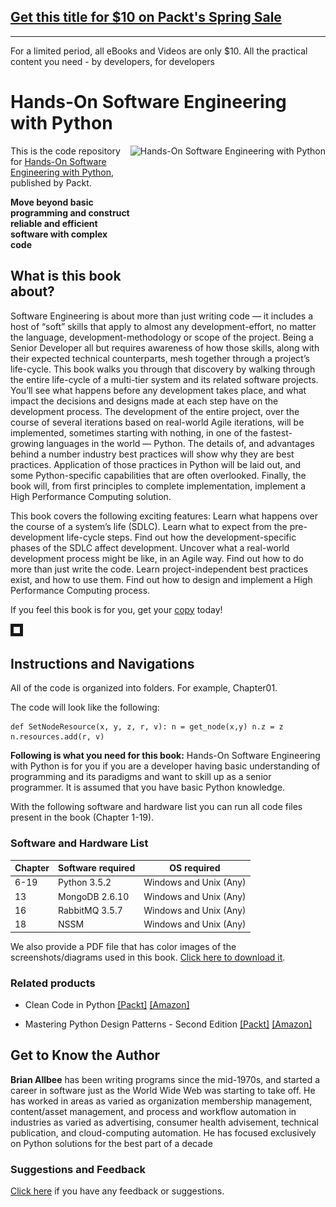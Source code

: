 ## [Get this title for $10 on Packt's Spring Sale](https://www.packt.com/B09393?utm_source=github&utm_medium=packt-github-repo&utm_campaign=spring_10_dollar_2022)
-----
For a limited period, all eBooks and Videos are only $10. All the practical content you need \- by developers, for developers

# Hands-On Software Engineering with Python

<a href="https://www.packtpub.com/application-development/hands-software-engineering-python?utm_source=github&utm_medium=repository&utm_campaign=9781788622011 "><img src="https://d1ldz4te4covpm.cloudfront.net/sites/default/files/imagecache/ppv4_main_book_cover/B09393_MockupCover_newco.png" alt="Hands-On Software Engineering with Python" height="256px" align="right"></a>

This is the code repository for [Hands-On Software Engineering with Python](https://www.packtpub.com/application-development/hands-software-engineering-python?utm_source=github&utm_medium=repository&utm_campaign=9781788622011 ), published by Packt.

**Move beyond basic programming and construct reliable and efficient software with complex code**

## What is this book about?
Software Engineering is about more than just writing code — it includes a host of “soft” skills that apply to almost any development-effort, no matter the language, development-methodology or scope of the project. Being a Senior Developer all but requires awareness of how those skills, along with their expected technical counterparts, mesh together through a project’s life-cycle. This book walks you through that discovery by walking through the entire life-cycle of a multi-tier system and its related software projects. You’ll see what happens before any development takes place, and what impact the decisions and designs made at each step have on the development process. The development of the entire project, over the course of several iterations based on real-world Agile iterations, will be implemented, sometimes starting with nothing, in one of the fastest-growing languages in the world — Python. The details of, and advantages behind a number industry best practices will show why they are best practices. Application of those practices in Python will be laid out, and some Python-specific capabilities that are often overlooked. Finally, the book will, from first principles to complete implementation, implement a High Performance Computing solution.

This book covers the following exciting features:
Learn what happens over the course of a system’s life (SDLC). 
Learn what to expect from the pre-development life-cycle steps. 
Find out how the development-specific phases of the SDLC affect development. 
Uncover what a real-world development process might be like, in an Agile way. 
Find out how to do more than just write the code. 
Learn project-independent best practices exist, and how to use them. 
Find out how to design and implement a High Performance Computing process. 

If you feel this book is for you, get your [copy](https://www.amazon.com/dp/1788622014) today!

<a href="https://www.packtpub.com/?utm_source=github&utm_medium=banner&utm_campaign=GitHubBanner"><img src="https://raw.githubusercontent.com/PacktPublishing/GitHub/master/GitHub.png" 
alt="https://www.packtpub.com/" border="5" /></a>

## Instructions and Navigations
All of the code is organized into folders. For example, Chapter01.

The code will look like the following:
```
def SetNodeResource(x, y, z, r, v): n = get_node(x,y) n.z = z n.resources.add(r, v)
```

**Following is what you need for this book:**
Hands-On Software Engineering with Python is for you if you are a developer having basic understanding of programming and its paradigms and want to skill up as a senior programmer. It is assumed that you have basic Python knowledge.

With the following software and hardware list you can run all code files present in the book (Chapter 1-19).
### Software and Hardware List
| Chapter | Software required | OS required |
| -------- | ------------------------------------ | ----------------------------------- |
| 6-19 | Python 3.5.2 | Windows and Unix (Any) |
| 13 | MongoDB 2.6.10 | Windows and Unix (Any) |
| 16 | RabbitMQ 3.5.7 | Windows and Unix (Any) |
| 18 | NSSM | Windows and Unix (Any) |


We also provide a PDF file that has color images of the screenshots/diagrams used in this book. [Click here to download it](https://www.packtpub.com/sites/default/files/downloads/9781788622011_ColorImages.pdf).

### Related products
* Clean Code in Python [[Packt]](https://www.packtpub.com/application-development/clean-code-python?utm_source=github&utm_medium=repository&utm_campaign=9781788835831 ) [[Amazon]](https://www.amazon.com/dp/1788835832)

* Mastering Python Design Patterns - Second Edition [[Packt]](https://www.packtpub.com/application-development/mastering-python-design-patterns-second-edition?utm_source=github&utm_medium=repository&utm_campaign=9781788837484 ) [[Amazon]](https://www.amazon.com/dp/1788837487)


## Get to Know the Author
**Brian Allbee**
has been writing programs since the mid-1970s, and started a career in software just as the World Wide Web was starting to take off. He has worked in areas as varied as organization membership management, content/asset management, and process and workflow automation in industries as varied as advertising, consumer health advisement, technical publication, and cloud-computing automation. He has focused exclusively on Python solutions for the best part of a decade


### Suggestions and Feedback
[Click here](https://docs.google.com/forms/d/e/1FAIpQLSdy7dATC6QmEL81FIUuymZ0Wy9vH1jHkvpY57OiMeKGqib_Ow/viewform) if you have any feedback or suggestions.

